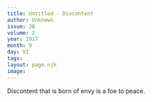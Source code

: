 ```yaml
---
title: Untitled - Discontent
author: Unknown
issue: 28
volume: 2
year: 1917
month: 9
day: VI
tags:
layout: page.njk
image:
---
```

Discontent that is born of envy is a foe to peace.

